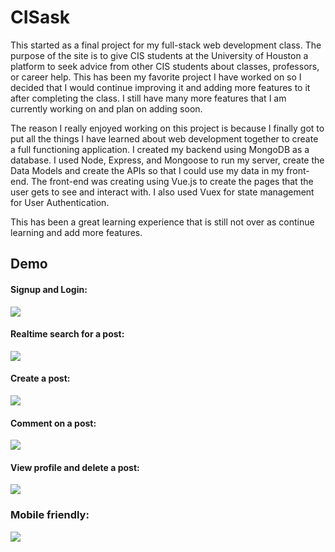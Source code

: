 # CISask
  This started as a final project for my full-stack web development class. The purpose of the site is to give CIS students at the University of Houston a platform to seek advice from other CIS students about classes, professors, or career help. This has been my favorite project I have worked on so I decided that I would continue improving it and adding more features to it after completing the class. I still have many more features that I am currently working on and plan on adding soon.

  The reason I really enjoyed working on this project is because I finally got to put all the things I have learned about web development together to create a full functioning application. I created my backend using MongoDB as a database. I used Node, Express, and Mongoose to run my server, create the Data Models and create the APIs so that I could use my data in my front-end. The front-end was creating using Vue.js to create the pages that the user gets to see and interact with. I also used Vuex for state management for User Authentication. 
  
  This has been a great learning experience that is still not over as continue learning and add more features.

## Demo
#### Signup and Login:
<img src="demos/signupAndLogin.gif"/>

#### Realtime search for a post: 
<img src="demos/search.gif"/>

#### Create a post:
<img src="demos/createPost.gif"/>

#### Comment on a post:
<img src="demos/createComment.gif"/>

#### View profile and delete a post:
<img src="demos/profileAndDelete.gif"/>

### Mobile friendly:
<img src="demos/mobileview.gif"/>

